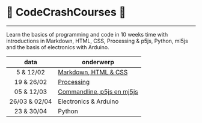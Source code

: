 # :rocket: CodeCrashCourses :new_moon_with_face:
___
Learn the basics of programming and code in 10 weeks time with introductions in Markdown, HTML, CSS, Processing &amp; p5js, Python, ml5js and the basis of electronics with Arduino.

data | onderwerp
 :---: | ---
5 & 12/02 | [Markdown, HTML & CSS](1_MD-HTML-CSS.md)
19 & 26/02  | [Processing](2_PROCESSING.md)
05 & 12/03 | [Commandline, p5js en mj5js](3_CMD-P5JS-ML5JS.md)
26/03 & 02/04 | Electronics & Arduino
23 & 30/04 | Python

